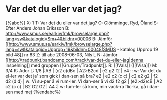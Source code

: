 # Var det du eller var det jag?

{%abc%}
X: 1
T: Var det du eller var det jag?
O: Glömminge, Ryd, Öland
S: Efter Anders Johan Eriksson
B: http://www.smus.se/earkiv/fmk/browselarge.php?lang=sw&katalogid=Sm+4&bildnr=00006
B: Jämför [[http://www.smus.se/earkiv/fmk/browselarge.php?lang=sw&katalogid=Upprop+19&bildnr=00048|SMUS - katalog Upprop 19 bild 48]] nr 83
Z: till abc 2008-06-03, Nils L
N: Jämför [[http://tradpunkt.bandcamp.com/track/var-det-du-eller-jag|denna inspelning]] med gruppen [[Grupper/Tradpunkt]].
R: [[!Vals]] ([[!Visa]])
M: 3/4
K: Ador
L: 1/8
|:AB | (c2 c)dBc | A2>B2cd | e2 g2 f2 | e4 ::
w: Var det du el-ler var det ja' som gick i dan-sen så bra?
e2 | e2 c2 (c c) | c2 e2 g2 | f2 d2 (d d) |
w: Vi su-per å vi rum-ler. Vi dan-ser å vi
d2 f2 g2 | (e2>d2)cB | A2 c2 (c c) | B2 G2 G2 | A4 :|
w: tum-ler så kom, min vack-ra flic-ka, gå i dan-sen med mej
{%endabc%}



